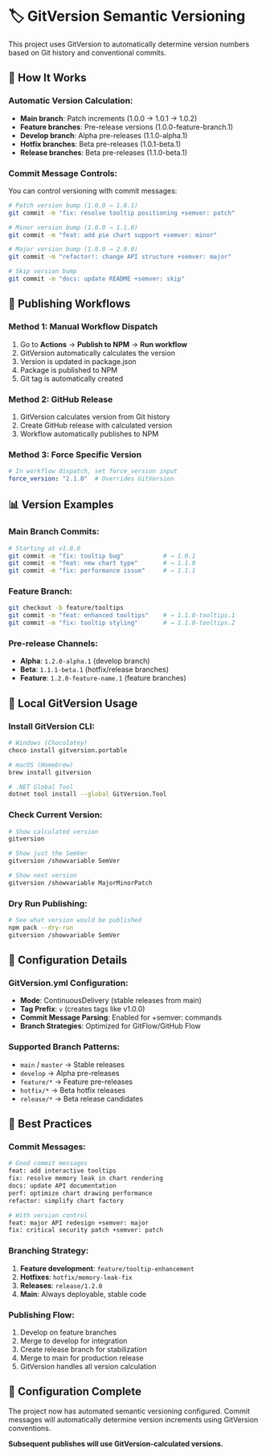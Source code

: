 # 🏷️ GitVersion Semantic Versioning

This project uses GitVersion to automatically determine version numbers based on Git history and conventional commits.

## 🎯 How It Works

### **Automatic Version Calculation:**
- **Main branch**: Patch increments (1.0.0 → 1.0.1 → 1.0.2)
- **Feature branches**: Pre-release versions (1.0.0-feature-branch.1)
- **Develop branch**: Alpha pre-releases (1.1.0-alpha.1)
- **Hotfix branches**: Beta pre-releases (1.0.1-beta.1)
- **Release branches**: Beta pre-releases (1.1.0-beta.1)

### **Commit Message Controls:**
You can control versioning with commit messages:

```bash
# Patch version bump (1.0.0 → 1.0.1)
git commit -m "fix: resolve tooltip positioning +semver: patch"

# Minor version bump (1.0.0 → 1.1.0) 
git commit -m "feat: add pie chart support +semver: minor"

# Major version bump (1.0.0 → 2.0.0)
git commit -m "refactor!: change API structure +semver: major"

# Skip version bump
git commit -m "docs: update README +semver: skip"
```

## 🚀 Publishing Workflows

### **Method 1: Manual Workflow Dispatch**
1. Go to **Actions** → **Publish to NPM** → **Run workflow**
2. GitVersion automatically calculates the version
3. Version is updated in package.json
4. Package is published to NPM
5. Git tag is automatically created

### **Method 2: GitHub Release**
1. GitVersion calculates version from Git history
2. Create GitHub release with calculated version
3. Workflow automatically publishes to NPM

### **Method 3: Force Specific Version**
```yaml
# In workflow dispatch, set force_version input
force_version: "2.1.0"  # Overrides GitVersion
```

## 📊 Version Examples

### **Main Branch Commits:**
```bash
# Starting at v1.0.0
git commit -m "fix: tooltip bug"           # → 1.0.1
git commit -m "feat: new chart type"       # → 1.1.0  
git commit -m "fix: performance issue"     # → 1.1.1
```

### **Feature Branch:**
```bash
git checkout -b feature/tooltips
git commit -m "feat: enhanced tooltips"    # → 1.1.0-tooltips.1
git commit -m "fix: tooltip styling"       # → 1.1.0-tooltips.2
```

### **Pre-release Channels:**
- **Alpha**: `1.2.0-alpha.1` (develop branch)
- **Beta**: `1.1.1-beta.1` (hotfix/release branches)  
- **Feature**: `1.2.0-feature-name.1` (feature branches)

## 🔧 Local GitVersion Usage

### **Install GitVersion CLI:**
```bash
# Windows (Chocolatey)
choco install gitversion.portable

# macOS (Homebrew)
brew install gitversion

# .NET Global Tool
dotnet tool install --global GitVersion.Tool
```

### **Check Current Version:**
```bash
# Show calculated version
gitversion

# Show just the SemVer
gitversion /showvariable SemVer

# Show next version
gitversion /showvariable MajorMinorPatch
```

### **Dry Run Publishing:**
```bash
# See what version would be published
npm pack --dry-run
gitversion /showvariable SemVer
```

## 📝 Configuration Details

### **GitVersion.yml Configuration:**
- **Mode**: ContinuousDelivery (stable releases from main)
- **Tag Prefix**: `v` (creates tags like v1.0.0)
- **Commit Message Parsing**: Enabled for +semver: commands
- **Branch Strategies**: Optimized for GitFlow/GitHub Flow

### **Supported Branch Patterns:**
- `main` / `master` → Stable releases
- `develop` → Alpha pre-releases  
- `feature/*` → Feature pre-releases
- `hotfix/*` → Beta hotfix releases
- `release/*` → Beta release candidates

## 🎯 Best Practices

### **Commit Messages:**
```bash
# Good commit messages
feat: add interactive tooltips
fix: resolve memory leak in chart rendering  
docs: update API documentation
perf: optimize chart drawing performance
refactor: simplify chart factory

# With version control
feat: major API redesign +semver: major
fix: critical security patch +semver: patch
```

### **Branching Strategy:**
1. **Feature development**: `feature/tooltip-enhancement`
2. **Hotfixes**: `hotfix/memory-leak-fix` 
3. **Releases**: `release/1.2.0`
4. **Main**: Always deployable, stable code

### **Publishing Flow:**
1. Develop on feature branches
2. Merge to develop for integration
3. Create release branch for stabilization  
4. Merge to main for production release
5. GitVersion handles all version calculation

## 🚀 Configuration Complete

The project now has automated semantic versioning configured. Commit messages will automatically determine version increments using GitVersion conventions.

**Subsequent publishes will use GitVersion-calculated versions.**
